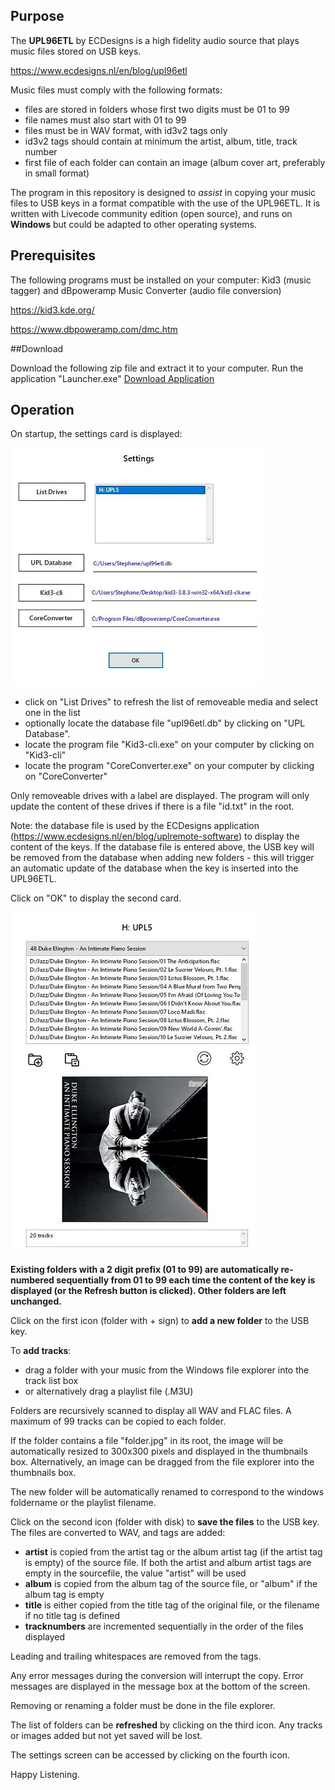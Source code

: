 
## Purpose

The **UPL96ETL** by ECDesigns is a high fidelity audio source that plays music files stored on USB keys.

https://www.ecdesigns.nl/en/blog/upl96etl

Music files must comply with the following formats:

- files are stored in folders whose first two digits must be 01 to 99
- file names must also start with 01 to 99
- files must be in WAV format, with id3v2 tags only
- id3v2 tags should contain at minimum the artist, album, title, track number
- first file of each folder can contain an image (album cover art, preferably in small format)

The program in this repository is designed to *assist* in copying your music files to USB keys in a format compatible with the use of the UPL96ETL. It is written with Livecode community edition (open source), and runs on **Windows** but could be adapted to other operating systems.

## Prerequisites

The following programs must be installed on your computer: Kid3 (music tagger) and dBpoweramp Music Converter (audio file conversion)

https://kid3.kde.org/
    
https://www.dbpoweramp.com/dmc.htm


##Download

Download the following zip file and extract it to your computer. Run the application "Launcher.exe"
[Download Application](https://storage.cloud.google.com/cloudplayer/UPL_Accessory/UPL%20Accessory.zip)

## Operation

On startup, the settings card is displayed:

![Screenshot](Card20.jpg)

- click on "List Drives" to refresh the list of removeable media and select one in the list
- optionally locate the database file "upl96etl.db" by clicking on "UPL Database". 
- locate the program file "Kid3-cli.exe" on your computer by clicking on "Kid3-cli"
- locate the program "CoreConverter.exe" on your computer by clicking on "CoreConverter"

Only removeable drives with a label are displayed. The program will only update the content of these drives if there is a file "id.txt" in the root.

Note: the database file is used by the ECDesigns application (https://www.ecdesigns.nl/en/blog/uplremote-software) to display the content of the keys.
If the database file is entered above, the USB key will be removed from the database when adding new folders - this will trigger an automatic update of the database when the key is inserted into the UPL96ETL.

Click on "OK" to display the second card.

![Screenshot](Card10.jpg)

**Existing folders with a 2 digit prefix (01 to 99) are automatically re-numbered sequentially from 01 to 99 each time the content of the key is displayed (or the Refresh button is clicked). Other folders are left unchanged.**

Click on the first icon (folder with + sign) to **add a new folder** to the USB key.

To **add tracks**:

- drag a folder with your music from the Windows file explorer into the track list box
- or alternatively drag a playlist file (.M3U)

Folders are recursively scanned to display all WAV and FLAC files. A maximum of 99 tracks can be copied to each folder.

If the folder contains a file "folder.jpg" in its root, the image will be automatically resized to 300x300 pixels and displayed in the thumbnails box. Alternatively, an image can be dragged from the file explorer into the thumbnails box.

The new folder will be automatically renamed to correspond to the windows foldername or the playlist filename.

Click on the second icon (folder with disk) to **save the files** to the USB key. The files are converted to WAV, and tags are added:

- **artist** is copied from the artist tag or the album artist tag (if the artist tag is empty) of the source file. If both the artist and album artist tags are empty in the sourcefile, the value "artist" will be used
- **album** is copied from the album tag of the source file, or "album" if the album tag is empty
- **title** is either copied from the title tag of the original file, or the filename if no title tag is defined
- **tracknumbers** are incremented sequentially in the order of the files displayed

Leading and trailing whitespaces are removed from the tags.

Any error messages during the conversion will interrupt the copy. Error messages are displayed in the message box at the bottom of the screen.

Removing or renaming a folder must be done in the file explorer.

The list of folders can be **refreshed** by clicking on the third icon. Any tracks or images added but not yet saved will be lost.

The settings screen can be accessed by clicking on the fourth icon.

Happy Listening.
